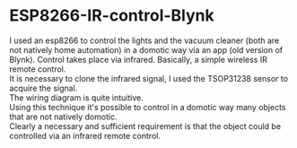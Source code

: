 # ESP8266-IR-control-Blynk
I used an esp8266 to control the lights and the vacuum cleaner (both are not natively home automation) in a domotic way via an app (old version of Blynk).
Control takes place via infrared. Basically, a simple wireless IR remote control.<br />
It is necessary to clone the infrared signal, I used the TSOP31238 sensor to acquire the signal.<br />
The wiring diagram is quite intuitive.<br />
Using this technique it's possible to control in a domotic way many objects that are not natively domotic.<br />
Clearly a necessary and sufficient requirement is that the object could be controlled via an infrared remote control.

